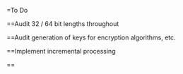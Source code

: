 ﻿=To Do

==Audit 32 / 64 bit lengths throughout

==Audit generation of keys for encryption algorithms, etc.

==Implement incremental processing

==